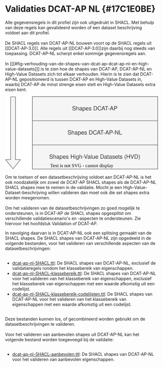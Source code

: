 # Validaties DCAT-AP NL {#17C1E0BE}

Alle gegevensregels in dit profiel zijn ook uitgedrukt in SHACL. Met behulp van deze regels kan gevalideerd worden of een dataset beschrijving voldoet aan dit profiel.
<br/>
<br/>
De SHACL regels van DCAT-AP-NL bouwen voort op de SHACL regels uit [[DCAT-AP-3.0]]. Alle regels uit [[DCAT-AP-3.0]]zijn daarbij nog steeds van toepassing. DCAT-AP-NL scherpt enkel sommige gegevensregels aan.
<br/>
<br/>
In [[[#fig-verhouding-van-de-shapes-van-dcat-ap-dcat-ap-nl-en-high-value-datasets]]] is te zien hoe de shapes van DCAT-AP, DCAT-AP-NL en High-Value Datasets zich tot elkaar verhouden. Hierin is te zien dat DCAT-AP-NL gepositioneerd is tussen DCAT-AP en High-Value Datasets in, waarbij DCAT-AP de minst strenge eisen stelt en High-Value Datasets extra eisen kent.

![Verhouding van de shapes van DCAT-AP, DCAT-AP-NL en High-Value Datasets](./shapes/shapes.svg "Verhouding van de shapes van DCAT-AP, DCAT-AP-NL en High-Value Datasets")

Om te toetsen of een datasetbeschrijving voldoet aan DCAT-AP-NL is het ook noodzakelijk om zowel de DCAT-AP SHACL shapes als de DCAT-AP-NL SHACL shapes mee te nemen in de validatie. Mocht je een High-Value-Dataset-beschrijving willen valideren dan moet ook die set shapes extra worden meegenomen.
<br/>
<br/>
Om het valideren van de datasetbeschrijvingen zo goed mogelijk te ondersteunen, is in DCAT-AP de SHACL shapes opgesplitst om verschillende validatiescenario's en -aspecten te ondersteunen. Zie hiervoor het hoofdstuk <a data-cite="DCAT-AP-3.0#validation-of-dcat-ap">Validation of DCAT-AP</a>.

In navolging daarvan is in DCAT-AP-NL ook een splitsing gemaakt van de SHACL shapes. De SHACL shapes van DCAT-AP-NL zijn opgedeeld in de volgende bestanden, voor het valideren van verschillende aspecten van de datasetbeschrijvingen:
<br/>
<br/>
* [dcat-ap-nl-SHACL.ttl](./shapes/dcat-ap-nl-SHACL.ttl): De SHACL shapes van DCAT-AP-NL, exclusief de validatieregels rondom het klassebereik van eigenschappen.
* [dcat-ap-nl-SHACL-klassebereik.ttl](./shapes/dcat-ap-nl-SHACL-klassebereik.ttl): De SHACL shapes van DCAT-AP-NL voor het valideren van het klassebereik van eigenschappen, exclusief het klassebereik van eigenschappen met een waarde afkomstig uit een codelijst.
* [dcat-ap-nl-SHACL-klassebereik-codelijsten.ttl](./shapes/dcat-ap-nl-SHACL-klassebereik-codelijsten.ttl): De SHACL shapes van DCAT-AP-NL voor het valideren van het klassebereik van eigenschappen met een waarde afkomstig uit een codelijst.
  
<br/>
Deze bestanden kunnen los, of gecombineerd worden gebruikt om de datasetbeschrijvingen te valideren.
<br/>
<br/>
Voor het valideren van aanbevolen shapes uit DCAT-AP-NL kan het volgende bestand worden toegevoegd bij de validatie:
<br/>
<br/>

* [dcat-ap-nl-SHACL-aanbevolen.ttl](./shapes/dcat-ap-nl-SHACL-aanbevolen.ttl): De SHACL shapes van DCAT-AP-NL voor het valideren van aanbevolen eigenschappen.
